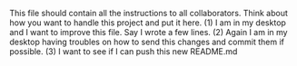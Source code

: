 This file should contain all the instructions to all collaborators. 
Think about how you want to handle this project and put it here. 
(1) I am in my desktop and I want to improve this file. Say I wrote a few lines. 
(2) Again I am in my desktop having troubles on how to send this changes and commit them if possible.
(3) I want to see if I can push this new README.md


